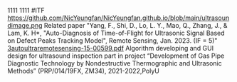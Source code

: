 1111
1111
#ITF
https://github.com/NicYeungfan/NicYeungfan.github.io/blob/main/ultrasoundimage.png
Related paper "Yang, F., Shi, D., Lo, L. Y., Mao, Q., Zhang, J., & Lam, K. H*, "Auto-Diagnosis of Time-of-Flight for Ultrasonic Signal Based on Defect Peaks Tracking Model", Remote Sensing, Jan. 2023. (IF = 5)" [3autoultraremotesensing-15-00599.pdf](https://github.com/NicYeungfan/NicYeungfan.github.io/blob/main/3autoultraremotesensing-15-00599.pdf)
Algorithm developing and GUI design for ultrasound inspection part in project “Development of Gas Pipe Diagnostic Technology by Nondestructive Thermographic and Ultrasonic Methods” (PRP/014/19FX, ZM34), 2021-2022,PolyU
